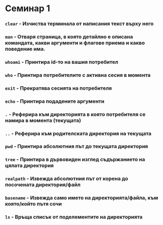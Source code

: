 # Семинар 1

### `clear` - Изчиства терминала от написания текст върху него 

### `man` <argument> - Отваря страница, в която детайлно е описана командата, какви аргументи и флагове приема и какво поведение има.

### `whoami` - Принтира id-то на вашия потребител

### `who` - Принтира потребителите с активна сесия в момента

### `exit` - Прекратява сесията на потребителя

### `echo` <argument> - Принтира подадените аргументи

### `.` - Реферира към директорията в която потребителя се намира в момента (текущата)

### `..` - Реферира към родителската директория на текущата

### `pwd` - Принтира абсолютния път до текущата директория

### `tree` - Принтира в дървовиден изглед съдържанието на цялата директория

### `realpath` - Извежда абсолютния път от корена до посочената директория/файл

### `basename` - Извежда само името на директорията/файла, към която/който пътя сочи

### `ls` - Връща списък от поделементите на директорията
